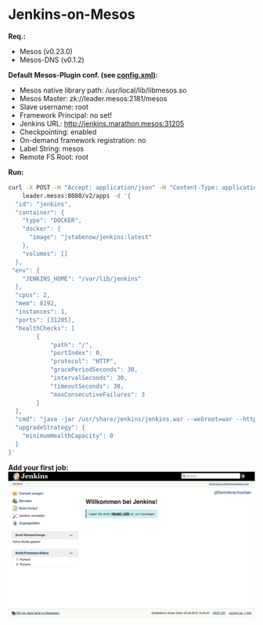 # Jenkins-on-Mesos

**Req.:**
- Mesos (v0.23.0)
- Mesos-DNS (v0.1.2)

**Default Mesos-Plugin conf. (see [config.xml](config.xml)):**

- Mesos native library path: /usr/local/lib/libmesos.so
- Mesos Master: zk://leader.mesos:2181/mesos
- Slave username: root
- Framework Principal: no set!
- Jenkins URL: http://jenkins.marathon.mesos:31205
- Checkpointing: enabled
- On-demand framework registration: no
- Label String: mesos
- Remote FS Root: root

**Run:**
```sh
curl -X POST -H "Accept: application/json" -H "Content-Type: application/json" \
    leader.mesos:8080/v2/apps -d '{
  "id": "jenkins",
  "container": { 
    "type": "DOCKER",
    "docker": {
      "image": "jstabenow/jenkins:latest"
    },
    "volumes": []
  },
 "env": {
    "JENKINS_HOME": "/var/lib/jenkins"
  },
  "cpus": 2,
  "mem": 8192,
  "instances": 1,
  "ports": [31205],
  "healthChecks": [
        {
            "path": "/",
            "portIndex": 0,
            "protocol": "HTTP",
            "gracePeriodSeconds": 30,
            "intervalSeconds": 30,
            "timeoutSeconds": 30,
            "maxConsecutiveFailures": 3
        }
  ],
  "cmd": "java -jar /usr/share/jenkins/jenkins.war --webroot=war --httpPort=$PORT0 --ajp13Port=-1 --httpListenAddress=0.0.0.0 --ajp13ListenAddress=127.0.0.1 --preferredClassLoader=java.net.URLClassLoader --logfile=/mnt/mesos/sandbox/jenkins.log",
  "upgradeStrategy": {
    "minimumHealthCapacity": 0
  }
}'
```

**Add your first job:**
![TestJob](test-job.gif)